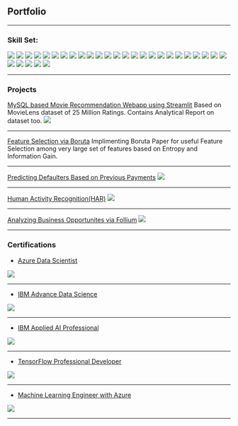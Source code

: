 ## Portfolio

---

### Skill Set:
<img src="https://img.shields.io/badge/Python-FFD43B?style=for-the-badge&logo=python&logoColor=darkgreen" /> <img src="https://img.shields.io/badge/Haskell-5D4F85?style=for-the-badge&logo=haskell&logoColor=white" /> <img src="https://img.shields.io/badge/JavaScript-323330?style=for-the-badge&logo=javascript&logoColor=F7DF1E" /> <img src="https://img.shields.io/badge/json-5E5C5C?style=for-the-badge&logo=json&logoColor=white" /> 
<img src="https://img.shields.io/badge/MySQL-00000F?style=for-the-badge&logo=mysql&logoColor=white" /> <img src="https://img.shields.io/badge/PostgreSQL-316192?style=for-the-badge&logo=postgresql&logoColor=white" /> <img src="https://img.shields.io/badge/Microsoft%20SQL%20Server-CC2927?style=for-the-badge&logo=microsoft%20sql%20server&logoColor=white" /> 
<img src="https://img.shields.io/badge/TensorFlow-FF6F00?style=for-the-badge&logo=TensorFlow&logoColor=white" /> <img src="https://img.shields.io/badge/scikit_learn-F7931E?style=for-the-badge&logo=scikit-learn&logoColor=white" /> <img src="https://img.shields.io/badge/Keras-D00000?style=for-the-badge&logo=Keras&logoColor=white" />
<img src="https://img.shields.io/badge/SciPy-654FF0?style=for-the-badge&logo=SciPy&logoColor=white" /> <img src="https://img.shields.io/badge/OpenCV-27338e?style=for-the-badge&logo=OpenCV&logoColor=white" /> <img src="https://img.shields.io/badge/Jupyter-F37626.svg?&style=for-the-badge&logo=Jupyter&logoColor=white" /> <img src="https://img.shields.io/badge/Pandas-2C2D72?style=for-the-badge&logo=pandas&logoColor=white" /> 
<img src="https://img.shields.io/badge/Numpy-777BB4?style=for-the-badge&logo=numpy&logoColor=white" /> <img src="https://img.shields.io/badge/Plotly-239120?style=for-the-badge&logo=plotly&logoColor=white" /> <img src="https://img.shields.io/badge/PowerBI-F2C811?style=for-the-badge&logo=Power%20BI&logoColor=white" />
<img src="https://img.shields.io/badge/microsoft%20azure-0089D6?style=for-the-badge&logo=microsoft-azure&logoColor=white" /> <img src="https://img.shields.io/badge/Tableau-E97627?style=for-the-badge&logo=Tableau&logoColor=white" /> <img src="https://img.shields.io/badge/Statistics-yellow?style=for-the-badge" /> <img src="https://img.shields.io/badge/Machine%20Learning-blue?style=for-the-badge" /> <img src="https://img.shields.io/badge/IBM%20Watson-gray?style=for-the-badge" />
<img src="https://img.shields.io/badge/Deep%20learning-green?style=for-the-badge" /> <img src="https://img.shields.io/badge/Predictive%20Analytics-red?style=for-the-badge" /> <img src="https://img.shields.io/badge/Data%20Visualization-cyan?style=for-the-badge" /> <img src="https://img.shields.io/badge/Auto%20ML-316192?style=for-the-badge" />
<img src="https://img.shields.io/badge/-SQLAlchemy-blue?style=for-the-badge" /> <img src="https://img.shields.io/badge/-Swarm%20Intelligence-brightgreen?style=for-the-badge" /> <img src="https://img.shields.io/badge/-Unconstrained%20Optimizations-yellowgreen?style=for-the-badge" />
<img src="https://img.shields.io/badge/-Predator%20Prey%20Modelling-lightgrey?style=for-the-badge" />


---

### Projects 


[MySQL based Movie Recommendation Webapp using Streamlit](https://github.com/SaadMuhammad/movie_db)
Based on MovieLens dataset of 25 Million Ratings. Contains Analytical Report on dataset too.
<img src="images/mov1.jpg?raw=true"/>

---
[Feature Selection via Boruta](https://github.com/SaadMuhammad/Feature_Selection_via_Boruta)
Implimenting Boruta Paper for useful Feature Selection among very large set of features based on Entropy and Information Gain.

---

[Predicting Defaulters Based on Previous Payments](https://github.com/SaadMuhammad/Azure_Capstone)
<img src="images/Az_1.jpg?raw=true"/>

---
[Human Activity Recognition(HAR)](https://github.com/SaadMuhammad/IBM-Advance-Data-Science-Capstone)
<img src="images/ds1.jpg?raw=true"/>

---
[Analyzing Business Opportunites via Follium](https://github.com/SaadMuhammad/IBM-Data-Science-Coursera_Capstone)
<img src="images/ds2.jpg?raw=true"/>

---

### Certifications

- [Azure Data Scientist](https://www.credly.com/badges/e8fef208-163d-4c8f-9f01-e105fd1630a4)
<img src="images/azure.PNG?raw=true"/>

---

- [IBM Advance Data Science](https://www.credly.com/badges/0f7cfffd-e64b-45c1-af40-d5d8f0acdabc)
<img src="images/ibmadv.PNG?raw=true"/>

---

- [IBM Applied AI Professional](https://www.credly.com/badges/ff4ffc2a-f418-4efb-8ff6-113bd53a50e2)
<img src="images/ibmai.PNG?raw=true"/>

---

- [TensorFlow Professional Developer](https://www.coursera.org/account/accomplishments/professional-cert/3MXL5ZTEY8CA)
<img src="images/tensr.PNG?raw=true"/>

---

- [Machine Learning Engineer with Azure](https://example.com/)
<img src="images/msaz.PNG?raw=true"/>

---

